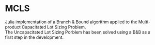# MCLS

Julia implementation of a Branch & Bound algorithm applied to the Multi-product Capacitated Lot Sizing Problem.  
The Uncapacitated Lot Sizing Porblem has been solved using a B&B as a first step in the development.
